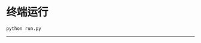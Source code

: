 # 终端运行

```shell
python run.py
```
***************************************************************************************************************************************************************************************************************************************************************************************************************************************************************************************************************************************************************************************************************************************************
